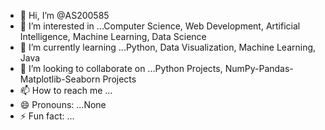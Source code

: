 - 👋 Hi, I’m @AS200585
- 👀 I’m interested in ...Computer Science, Web Development, Artificial Intelligence, Machine Learning, Data Science
- 🌱 I’m currently learning ...Python, Data Visualization, Machine Learning, Java
- 💞️ I’m looking to collaborate on ...Python Projects, NumPy-Pandas-Matplotlib-Seaborn Projects
- 📫 How to reach me ...
- 😄 Pronouns: ...None
- ⚡ Fun fact: ...

<!---
AS200585/AS200585 is a ✨ special ✨ repository because its `README.md` (this file) appears on your GitHub profile.
You can click the Preview link to take a look at your changes.
--->
